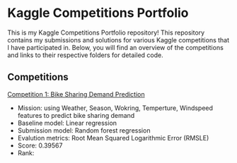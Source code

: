 # Kaggle Competitions Portfolio

This is my Kaggle Competitions Portfolio repository! This repository contains my submissions and solutions for various Kaggle competitions that I have participated in. Below, you will find an overview of the competitions and links to their respective folders for detailed code.

## Competitions

[Competition 1: Bike Sharing Demand Prediction](https://github.com/Bonniecoleman/Kaggle_competition/tree/main/Bike%20Sharing%20Demand)
* Mission: using Weather, Season, Wokring, Temperture, Windspeed features to predict bike sharing demand
* Baseline model: Linear regression
* Submission model: Random forest regression 
* Evalution metrics: Root Mean Squared Logarithmic Error (RMSLE)
* Score: 0.39567
* Rank: 
